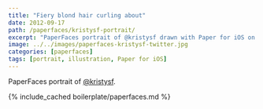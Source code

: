 ```yaml
---
title: "Fiery blond hair curling about"
date: 2012-09-17
path: /paperfaces/kristysf-portrait/
excerpt: "PaperFaces portrait of @kristysf drawn with Paper for iOS on an iPad."
image: ../../images/paperfaces-kristysf-twitter.jpg
categories: [paperfaces]
tags: [portrait, illustration, Paper for iOS]
---
```


PaperFaces portrait of [@kristysf](https://twitter.com/kristysf).

{% include_cached boilerplate/paperfaces.md %}
